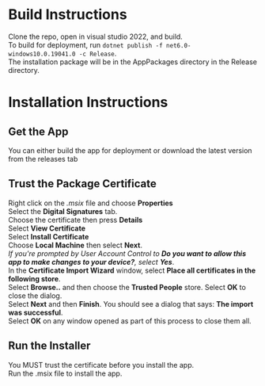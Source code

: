 # Build Instructions
Clone the repo, open in visual studio 2022, and build.  
To build for deployment, run `dotnet publish -f net6.0-windows10.0.19041.0 -c Release`.  
The installation package will be in the AppPackages directory in the Release directory.  
# Installation Instructions
## Get the App
You can either build the app for deployment or download the latest version from the releases tab  
## Trust the Package Certificate
Right click on the *.msix* file and choose **Properties**  
Select the **Digital Signatures** tab.  
Choose the certificate then press **Details**  
Select **View Certificate**  
Select **Install Certificate**  
Choose **Local Machine** then select **Next**.  
*If you're prompted by User Account Control to __Do you want to allow this app to make changes to your device?__, select __Yes__*.  
In the **Certificate Import Wizard** window, select **Place all certificates in the following store**.  
Select **Browse..** and then choose the **Trusted People** store. Select **OK** to close the dialog.  
Select **Next** and then **Finish**. You should see a dialog that says: **The import was successful**.  
Select **OK** on any window opened as part of this process to close them all.  
## Run the Installer
You MUST trust the certificate before you install the app.  
Run the .msix file to install the app.  